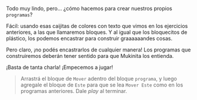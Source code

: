 <gs-toolbox toolbox-url="https://raw.githubusercontent.com/MumukiProject/mumuki-guia-gobstones-primeros-programas-kids/master/toolbox.xml"></gs-toolbox>

Todo muy lindo, pero... ¿cómo hacemos para crear nuestros propios `programas`?

Fácil: usando esas caijitas de colores con texto que vimos en los ejercicios anteriores, a las que llamaremos bloques. Y al igual que los bloquecitos de plástico, los podemos encastrar para construir graaaaaandes cosas. 

Pero claro, ¡no podés encastrarlos de cualquier manera! Los programas que construiremos deberán tener sentido para que Mukinita los entienda. 

¡Basta de tanta charla! ¡Empecemos a jugar!

> Arrastrá el bloque de `Mover` adentro del bloque `programa`, y luego agregale el bloque de `Este` para que se lea `Mover Este` como en los programas anteriores. Dale _play_ al terminar. 